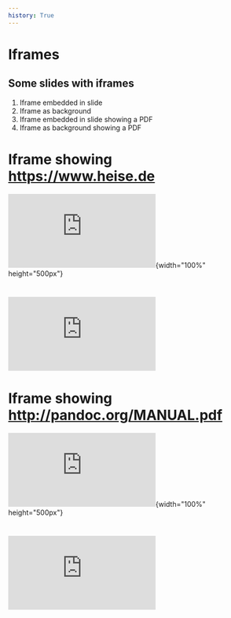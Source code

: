 ```yaml
---
history: True
---
```


# Iframes

## Some slides with iframes

1.  Iframe embedded in slide
2.  Iframe as background
1.  Iframe embedded in slide showing a PDF
4.  Iframe as background showing a PDF

# Iframe showing <https://www.heise.de>

![](http://www.heise.de/index.html){width="100%" height="500px"}

# ![](http://www.heise.de/index.html)

# Iframe showing <http://pandoc.org/MANUAL.pdf>

![](http://pandoc.org/MANUAL.pdf){width="100%" height="500px"}

# ![](http://pandoc.org/MANUAL.pdf)